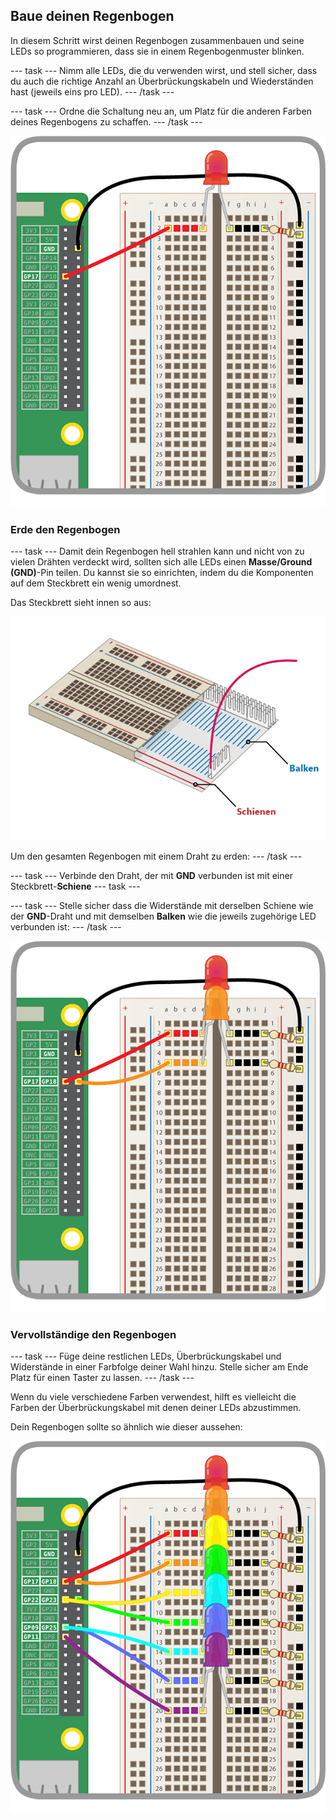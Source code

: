 ## Baue deinen Regenbogen

In diesem Schritt wirst deinen Regenbogen zusammenbauen und seine LEDs so programmieren, dass sie in einem Regenbogenmuster blinken.

\--- task \--- Nimm alle LEDs, die du verwenden wirst, und stell sicher, dass du auch die richtige Anzahl an Überbrückungskabeln und Wiederständen hast (jeweils eins pro LED). \--- /task \---

\--- task \--- Ordne die Schaltung neu an, um Platz für die anderen Farben deines Regenbogens zu schaffen. \--- /task \---

![Schaltung neu angeordnet](images/oneled.png)

### Erde den Regenbogen

\--- task \--- Damit dein Regenbogen hell strahlen kann und nicht von zu vielen Drähten verdeckt wird, sollten sich alle LEDs einen **Masse/Ground (GND)**-Pin teilen. Du kannst sie so einrichten, indem du die Komponenten auf dem Steckbrett ein wenig umordnest.

Das Steckbrett sieht innen so aus:

![Steckbrettquerschnitt](images/breadboardxsection.png)

Um den gesamten Regenbogen mit einem Draht zu erden: \--- /task \---

\--- task \--- Verbinde den Draht, der mit **GND** verbunden ist mit einer Steckbrett-**Schiene** \--- task \---

\--- task \--- Stelle sicher dass die Widerstände mit derselben Schiene wie der **GND**-Draht und mit demselben **Balken** wie die jeweils zugehörige LED verbunden ist: \--- /task \---

![LEDs hinzufügen](images/twoleds.png)

### Vervollständige den Regenbogen

\--- task \--- Füge deine restlichen LEDs, Überbrückungskabel und Widerstände in einer Farbfolge deiner Wahl hinzu. Stelle sicher am Ende Platz für einen Taster zu lassen. \--- /task \---

Wenn du viele verschiedene Farben verwendest, hilft es vielleicht die Farben der Überbrückungskabel mit denen deiner LEDs abzustimmen.

Dein Regenbogen sollte so ähnlich wie dieser aussehen:

![Regenbogen-LEDs](images/rainbowleds.png)